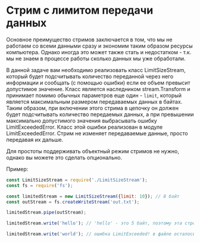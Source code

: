 # Стрим с лимитом передачи данных

Основное преимущество стримов заключается в том, что мы не работаем со всеми данными сразу и экономим таким образом
ресурсы компьютера. Однако иногда это может также стать и недостатком - т.к. мы не знаем в процессе работы сколько 
данных мы уже обработали.

В данной задаче вам необходимо реализовать класс LimitSizeStream, который будет подсчитывать количество переданной через
него информации и сообщать (с помощью ошибки) если ее объем превысит допустимое значение. Класс является наследником 
stream.Transform и принимает помимо обычных параметров еще один - `limit`, который является максимальным размером 
передаваемых данных в байтах. Таким образом, при включении этого стрима в цепочку он должен будет подсчитывать 
количество передаемых данных, а при превышении максимально допустимого значения выбрасывать ошибку LimitExceededError. 
Класс этой ошибки реализован в модуле LimitExceededError. Стрим не изменяет передаваемые данные, просто передавая их 
дальше.

Для простоты поддерживать объектный режим стримов не нужно, однако вы можете это сделать опционально. 

Пример: 
```js
const LimitSizeStream = require('./LimitSizeStream');
const fs = require('fs');

const limitedStream = new LimitSizeStream({limit: 10}); // 8 байт
const outStream = fs.createWriteStream('out.txt');

limitedStream.pipe(outStream);

limitedStream.write('hello'); // 'hello' - это 5 байт, поэтому эта строчка целиком записана в файл 

limitedStream.write('world'); // ошибка LimitExceeded! в файле осталось только hello

```
